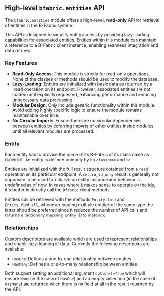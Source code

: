 ## High-level `bfabric.entities` API

The `bfabric.entities` module offers a high-level, **read-only** API for retrieval of entities in the B-Fabric system.

This API is designed to simplify entity access by providing lazy-loading capabilities for associated entities. Entities within this module can maintain a reference to a B-Fabric client instance, enabling seamless integration and data retrieval.

### Key Features

- **Read-Only Access**: This module is strictly for read-only operations. None of the classes or methods should be used to modify the database.
- **Lazy-Loading**: Entities are initialized with basic data as returned by a .read operation on its endpoint. However, associated entities are not loaded until explicitly requested, enhancing performance and reducing unnecessary data processing.
- **Modular Design**: Only include generic functionality within this module. Avoid adding highly specific logic to ensure the module remains maintainable over time.
- **No Circular Imports**: Ensure there are no circular dependencies between entities by deferring imports of other entities inside modules until all relevant modules are processed.

### Entity

Each entity has to provide the name of its B-Fabric of its class name as `ENDPOINT`.
An entity is defined uniquely by its `classname` and `id`.

Entities are initialized with the full result structure obtained from a `read` operation on its particular endpoint.
A `return_id_only` result is generally not supposed to be used to initialize an entity instance and behavior is undefined as of now.
In cases where it makes sense to operate on the ids, it's better to directly call the `Bfabric` client methods.

Entities can be retrieved with the methods `Entity.find` and `Entity.find_all`, whenever loading multiple entities of the same type the latter should be preferred since it reduces the number of API calls and returns a dictionary mapping entity ID to instance.

### Relationships

Custom descriptors are available which are used to represent relationships and enable lazy-loading of data.
Currently the following descriptors are available:

- `HasOne`: Defines a one-to-one relationship between entities.
- `HasMany`: Defines a one-to-many relationship between entities.

Both support setting an additional argument `optional=True` which will ensure `None` (in the case of `HasOne`) and an empty collection (in the case of `HasMany`) are returned when there is no field at all in the result returned by the API.
